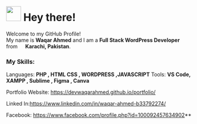 <h1><img src="https://emojis.slackmojis.com/emojis/images/1643514977/10031/60fps_parrot.gif?1643514977" width="40"/> Hey there!</h1>
<p>Welcome to my GitHub Profile! </br> My name is <b>Waqar Ahmed</b> and I am a <b>Full Stack WordPress Developer</b> from <img src="https://cdn-icons-png.flaticon.com/512/323/323352.png" width="13"/> <b>Karachi, Pakistan</b>.</p>

### My Skills:

Languages: **PHP , HTML CSS , WORDPRESS ,JAVASCRIPT**
Tools: **VS Code, XAMPP , Sublime , Figma , Canva**



Portfolio Website: https://devwaqarahmed.github.io/portfolio/

Linked In:https://www.linkedin.com/in/waqar-ahmed-b33792274/

Facebook: https://www.facebook.com/profile.php?id=100092457634902**
